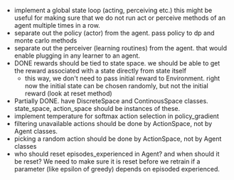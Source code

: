 - implement a global state loop (acting, perceiving etc.) this might be useful
for making sure that we do not run act or perceive methods of an agent multiple
times in a row.
- separate out the policy (actor) from the agent. pass policy to dp and monte carlo methods
- separate out the perceiver (learning routines) from the agent. that would enable plugging in 
any learner to an agent.
- DONE rewards should be tied to state space. we should be able to get the reward associated with a
state directly from state itself
    - this way, we don't need to pass initial reward to Environment. right
    now the initial state can be chosen randomly, but not the initial reward
    (look at reset method)
- Partially DONE. have DiscreteSpace and ContinousSpace classes. state_space, action_space
should be instances of these.
- implement temperature for softmax action selection in policy_gradient
- filtering unavailable actions should be done by ActionSpace, not by 
Agent classes.
- picking a random action should be done by ActionSpace, not by Agent
classes
- who should reset episodes_experienced in Agent? and when should it be
reset? We need to make sure it is reset before we retrain if a parameter
(like epsilon of greedy) depends on episoded experienced.